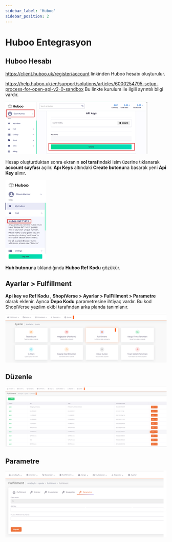 ```yaml
---
sidebar_label: 'Huboo'
sidebar_position: 2
---
```


# Huboo Entegrasyon

## Huboo Hesabı

https://client.huboo.uk/register/account  linkinden Huboo hesabı oluşturulur.

https://help.huboo.uk/en/support/solutions/articles/6000254795-setup-process-for-open-api-v2-0-sandbox Bu linkte kurulum ile ilgili ayrıntılı bilgi vardır.

![HubooCreate](../fullfillment-entegration/img/HubooCreate.png)

Hesap oluşturduktan sonra ekranın **sol tarafı**ndaki isim üzerine tıklanarak **account sayfası** açılır. **Apı Keys** altındaki **Create butonu**na basarak yeni **Api Key** alınır.

![HubooReferans](../fullfillment-entegration/img/HubooRef.png)

**Hub butonu**na tıklandığında **Huboo Ref Kodu** gözükür.

## Ayarlar > Fulfillment

**Api key ve Ref Kodu** , **ShopiVerse > Ayarlar > FulFillment > Parametre** olarak eklenir.
Ayrıca **Depo Kodu** parametresine ihtiyaç vardır. Bu kod ShopiVerse yazılım ekibi tarafından arka planda tanımlanır.

![Huboo](../../dashboard/fullfillment-entegration/img/Huboo.png)

## Düzenle

![HubooEdit](../../dashboard/fullfillment-entegration/img/HubooEdit.png)

## Parametre

![HubooEditParameter](../../dashboard/fullfillment-entegration/img/HubooEditParameter.png)

